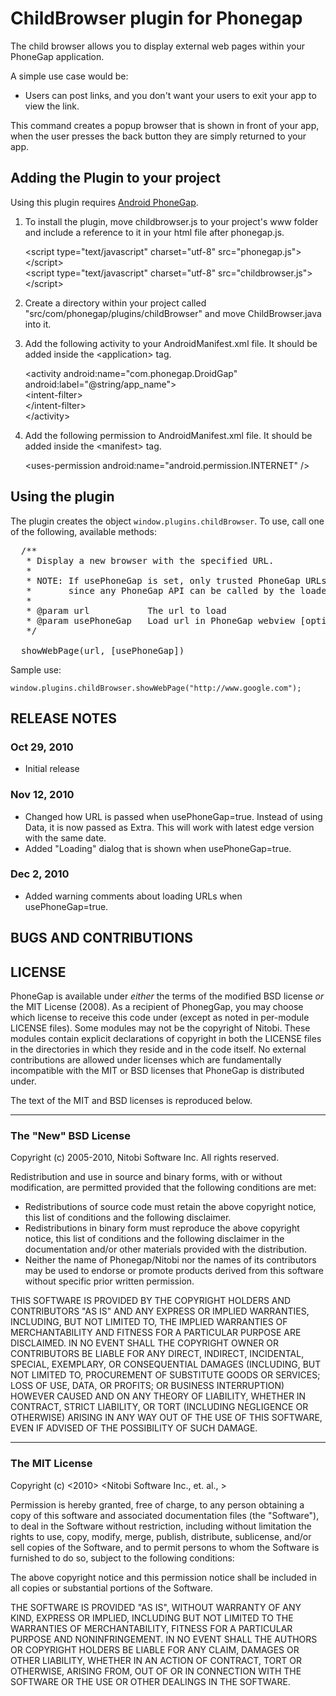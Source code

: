 # ChildBrowser plugin for Phonegap #

The child browser allows you to display external web pages within your PhoneGap application.

A simple use case would be:

- Users can post links, and you don't want your users to exit your app to view the link.

This command creates a popup browser that is shown in front of your app, when the user presses the back button they are simply returned to your app.

## Adding the Plugin to your project ##

Using this plugin requires [Android PhoneGap](http://github.com/phonegap/phonegap-android).

1. To install the plugin, move childbrowser.js to your project's www folder and include a reference to it in your html file after phonegap.js.

    &lt;script type="text/javascript" charset="utf-8" src="phonegap.js"&gt;&lt;/script&gt;<br/>
    &lt;script type="text/javascript" charset="utf-8" src="childbrowser.js"&gt;&lt;/script&gt;

2. Create a directory within your project called "src/com/phonegap/plugins/childBrowser" and move ChildBrowser.java into it.

3. Add the following activity to your AndroidManifest.xml file.  It should be added inside the &lt;application&gt; tag.

    &lt;activity android:name="com.phonegap.DroidGap" android:label="@string/app_name"&gt;<br/>
      &lt;intent-filter&gt;<br/>
      &lt;/intent-filter&gt;<br/>
    &lt;/activity&gt;

4. Add the following permission to AndroidManifest.xml file. It should be added inside the &lt;manifest&gt; tag.

    &lt;uses-permission android:name="android.permission.INTERNET" /&gt;


## Using the plugin ##

The plugin creates the object `window.plugins.childBrowser`.  To use, call one of the following, available methods:

<pre>
  /**
   * Display a new browser with the specified URL.
   * 
   * NOTE: If usePhoneGap is set, only trusted PhoneGap URLs should be loaded,
   *       since any PhoneGap API can be called by the loaded HTML page.
   *
   * @param url           The url to load
   * @param usePhoneGap   Load url in PhoneGap webview [optional] - Default: false
   */
   
  showWebPage(url, [usePhoneGap])
</pre>

Sample use:

    window.plugins.childBrowser.showWebPage("http://www.google.com");

## RELEASE NOTES ##

### Oct 29, 2010 ###

* Initial release

### Nov 12, 2010 ###

* Changed how URL is passed when usePhoneGap=true.  Instead of using Data, it is now passed as Extra.  This will work with latest edge version with the same date.
* Added "Loading" dialog that is shown when usePhoneGap=true.

### Dec 2, 2010 ###

* Added warning comments about loading URLs when usePhoneGap=true.

## BUGS AND CONTRIBUTIONS ##


## LICENSE ##

PhoneGap is available under *either* the terms of the modified BSD license *or* the
MIT License (2008). As a recipient of PhonegGap, you may choose which
license to receive this code under (except as noted in per-module LICENSE
files). Some modules may not be the copyright of Nitobi.   These
modules contain explicit declarations of copyright in both the LICENSE files in
the directories in which they reside and in the code itself. No external
contributions are allowed under licenses which are fundamentally incompatible
with the MIT or BSD licenses that PhoneGap is distributed under.

The text of the MIT and BSD licenses is reproduced below. 

---

### The "New" BSD License

Copyright (c) 2005-2010, Nitobi Software Inc.
All rights reserved.

Redistribution and use in source and binary forms, with or without
modification, are permitted provided that the following conditions are met:

  * Redistributions of source code must retain the above copyright notice, this
    list of conditions and the following disclaimer.
  * Redistributions in binary form must reproduce the above copyright notice,
    this list of conditions and the following disclaimer in the documentation
    and/or other materials provided with the distribution.
  * Neither the name of Phonegap/Nitobi nor the names of its contributors
    may be used to endorse or promote products derived from this software
    without specific prior written permission.

THIS SOFTWARE IS PROVIDED BY THE COPYRIGHT HOLDERS AND CONTRIBUTORS "AS IS" AND
ANY EXPRESS OR IMPLIED WARRANTIES, INCLUDING, BUT NOT LIMITED TO, THE IMPLIED
WARRANTIES OF MERCHANTABILITY AND FITNESS FOR A PARTICULAR PURPOSE ARE
DISCLAIMED.  IN NO EVENT SHALL THE COPYRIGHT OWNER OR CONTRIBUTORS BE LIABLE
FOR ANY DIRECT, INDIRECT, INCIDENTAL, SPECIAL, EXEMPLARY, OR CONSEQUENTIAL
DAMAGES (INCLUDING, BUT NOT LIMITED TO, PROCUREMENT OF SUBSTITUTE GOODS OR
SERVICES; LOSS OF USE, DATA, OR PROFITS; OR BUSINESS INTERRUPTION) HOWEVER
CAUSED AND ON ANY THEORY OF LIABILITY, WHETHER IN CONTRACT, STRICT LIABILITY,
OR TORT (INCLUDING NEGLIGENCE OR OTHERWISE) ARISING IN ANY WAY OUT OF THE USE
OF THIS SOFTWARE, EVEN IF ADVISED OF THE POSSIBILITY OF SUCH DAMAGE.

---

### The MIT License

Copyright (c) <2010> <Nitobi Software Inc., et. al., >

 Permission is hereby granted, free of charge, to any person obtaining a copy
 of this software and associated documentation files (the "Software"), to deal
 in the Software without restriction, including without limitation the rights
 to use, copy, modify, merge, publish, distribute, sublicense, and/or sell
 copies of the Software, and to permit persons to whom the Software is
 furnished to do so, subject to the following conditions:

 The above copyright notice and this permission notice shall be included in
 all copies or substantial portions of the Software.

 THE SOFTWARE IS PROVIDED "AS IS", WITHOUT WARRANTY OF ANY KIND, EXPRESS OR
 IMPLIED, INCLUDING BUT NOT LIMITED TO THE WARRANTIES OF MERCHANTABILITY,
 FITNESS FOR A PARTICULAR PURPOSE AND NONINFRINGEMENT. IN NO EVENT SHALL THE
 AUTHORS OR COPYRIGHT HOLDERS BE LIABLE FOR ANY CLAIM, DAMAGES OR OTHER
 LIABILITY, WHETHER IN AN ACTION OF CONTRACT, TORT OR OTHERWISE, ARISING FROM,
 OUT OF OR IN CONNECTION WITH THE SOFTWARE OR THE USE OR OTHER DEALINGS IN
 THE SOFTWARE.
 